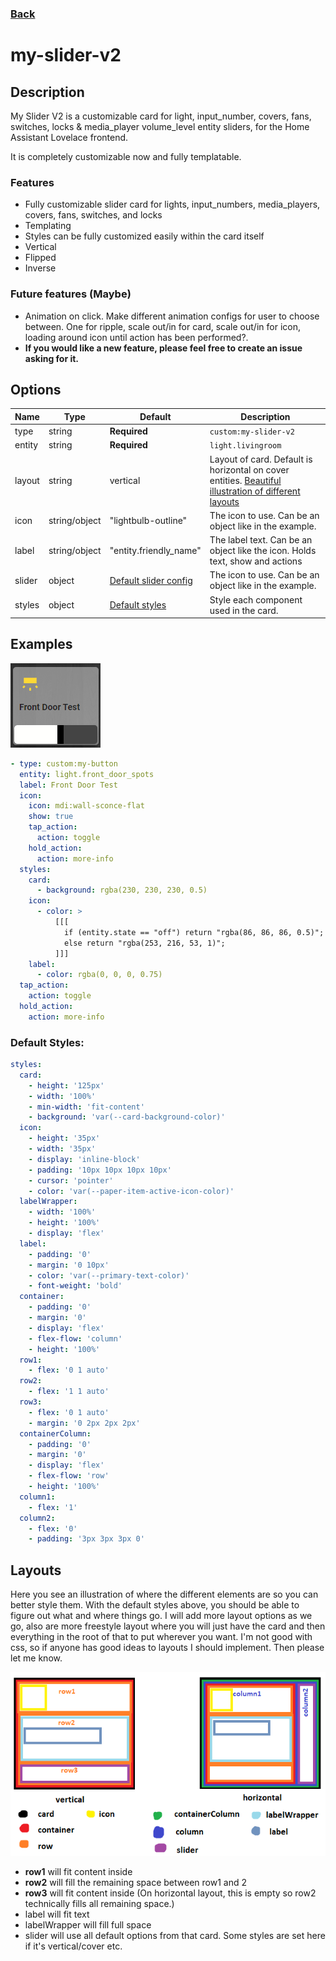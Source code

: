 ### [Back](/README.md)
# my-slider-v2

## Description

My Slider V2 is a customizable card for light, input_number, covers, fans, switches, locks & media_player volume_level entity sliders, for the Home Assistant Lovelace frontend.

It is completely customizable now and fully templatable.

### Features
- Fully customizable slider card for lights, input_numbers, media_players, covers, fans, switches, and locks
- Templating
- Styles can be fully customized easily within the card itself
- Vertical
- Flipped
- Inverse

### Future features (Maybe)
- Animation on click. Make different animation configs for user to choose between. One for ripple, scale out/in for card, scale out/in for icon, loading around icon until action has been performed?.
- **If you would like a new feature, please feel free to create an issue asking for it.**


## Options
| Name | Type | Default | Description |
| ---- | ---- | ------- | ----------- |
| type | string | **Required** | `custom:my-slider-v2` |
| entity | string | **Required** | `light.livingroom` |
| layout | string | vertical | Layout of card. Default is horizontal on cover entities. [Beautiful illustration of different layouts](#layouts)  |
| icon | string/object | "lightbulb-outline" | The icon to use. Can be an object like in the example. |
| label | string/object | "entity.friendly_name" | The label text. Can be an object like the icon. Holds text, show and actions |
| slider | object | [Default slider config](/other/docs/slider-v2.md) | The icon to use. Can be an object like in the example. |
| styles | object | [Default styles](#default-styles) | Style each component used in the card. |


## Examples
![Examples](/other/docs/captures/my-button/example-1.png)
```yaml
- type: custom:my-button
  entity: light.front_door_spots
  label: Front Door Test
  icon:
    icon: mdi:wall-sconce-flat
    show: true
    tap_action:
      action: toggle
    hold_action:
      action: more-info
  styles:
    card:
      - background: rgba(230, 230, 230, 0.5)
    icon:
      - color: >
          [[[
            if (entity.state == "off") return "rgba(86, 86, 86, 0.5)";
            else return "rgba(253, 216, 53, 1)";
          ]]]
    label:
      - color: rgba(0, 0, 0, 0.75)
  tap_action:
    action: toggle
  hold_action:
    action: more-info
```


### Default Styles:
```yaml
styles:
  card:
    - height: '125px'
    - width: '100%'
    - min-width: 'fit-content'
    - background: 'var(--card-background-color)'
  icon:
    - height: '35px'
    - width: '35px'
    - display: 'inline-block'
    - padding: '10px 10px 10px 10px'
    - cursor: 'pointer'
    - color: 'var(--paper-item-active-icon-color)'
  labelWrapper:
    - width: '100%'
    - height: '100%'
    - display: 'flex'
  label:
    - padding: '0'
    - margin: '0 10px'
    - color: 'var(--primary-text-color)'
    - font-weight: 'bold'
  container:
    - padding: '0'
    - margin: '0'
    - display: 'flex'
    - flex-flow: 'column'
    - height: '100%'
  row1:
    - flex: '0 1 auto'
  row2:
    - flex: '1 1 auto'
  row3:
    - flex: '0 1 auto'
    - margin: '0 2px 2px 2px'
  containerColumn:
    - padding: '0'
    - margin: '0'
    - display: 'flex'
    - flex-flow: 'row'
    - height: '100%'
  column1:
    - flex: '1'
  column2:
    - flex: '0'
    - padding: '3px 3px 3px 0'
```

## Layouts
Here you see an illustration of where the different elements are so you can better style them. With the default styles above, you should be able to figure out what and where things go.
I will add more layout options as we go, also are more freestyle layout where you will just have the card and then everything in the root of that to put wherever you want. I'm not good with css, so if anyone has good ideas to layouts I should implement. Then please let me know.

![Layout Illustration](/other/docs/captures/my-button/layouts-illustration.png)

- **row1** will fit content inside
- **row2** will fill the remaining space between row1 and 2
- **row3** will fit content inside (On horizontal layout, this is empty so row2 technically fills all remaining space.)
- label will fit text
- labelWrapper will fill full space
- slider will use all default options from that card. Some styles are set here if it's vertical/cover etc.